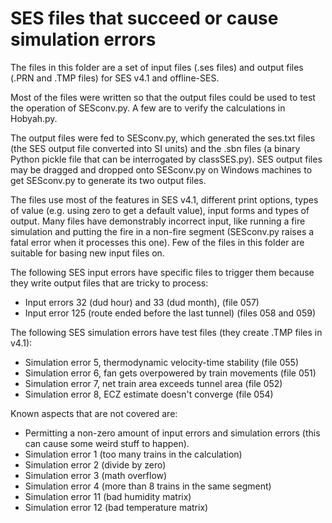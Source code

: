 # SES files that succeed or cause simulation errors

The files in this folder are a set of input files (.ses files) and output files (.PRN and .TMP files) for SES v4.1 and offline-SES.

Most of the files were written so that the output files could be used to test the operation of SESconv.py.  A few are to verify the calculations in Hobyah.py.

The output files were fed to SESconv.py, which generated the ses.txt files (the SES output file converted into SI units) and the .sbn files (a binary Python pickle file that can be interrogated by classSES.py).  SES output files may be dragged and dropped onto SESconv.py on Windows machines to get SESconv.py to generate its two output files.

The files use most of the features in SES v4.1, different print options, types of value (e.g. using zero to get a default value), input forms and types of output.  Many files have demonstrably incorrect input, like running a fire simulation and putting the fire in a non-fire segment (SESconv.py raises a fatal error when it processes this one).  Few of the files in this folder are suitable for basing new input files on.

The following SES input errors have specific files to trigger them because they write output files that are tricky to process:

* Input errors 32 (dud hour) and 33 (dud month), (file 057)
* Input error 125 (route ended before the last tunnel) (files 058 and 059)

The following SES simulation errors have test files (they create .TMP files in v4.1):

* Simulation error 5, thermodynamic velocity-time stability (file 055)
* Simulation error 6, fan gets overpowered by train movements (file 051)
* Simulation error 7, net train area exceeds tunnel area (file 052)
* Simulation error 8, ECZ estimate doesn't converge (file 054)

Known aspects that are not covered are:
* Permitting a non-zero amount of input errors and simulation errors (this can cause some weird stuff to happen).
* Simulation error 1 (too many trains in the calculation)
* Simulation error 2 (divide by zero)
* Simulation error 3 (math overflow)
* Simulation error 4 (more than 8 trains in the same segment)
* Simulation error 11 (bad humidity matrix)
* Simulation error 12 (bad temperature matrix)

